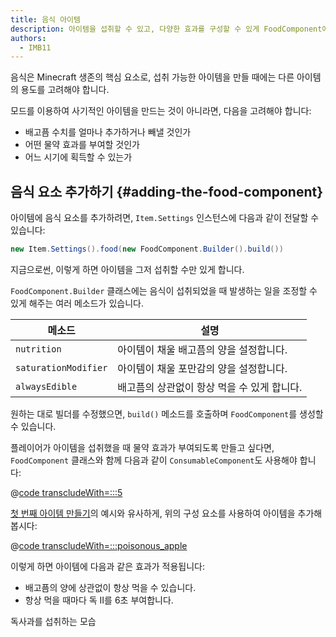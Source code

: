 ```yaml
---
title: 음식 아이템
description: 아이템을 섭취할 수 있고, 다양한 효과를 구성할 수 있게 FoodComponent에 추가하는 방법을 알아보세요.
authors:
  - IMB11
---
```


음식은 Minecraft 생존의 핵심 요소로, 섭취 가능한 아이템을 만들 때에는 다른 아이템의 용도를 고려해야 합니다.

모드를 이용하여 사기적인 아이템을 만드는 것이 아니라면, 다음을 고려해야 합니다:

- 배고픔 수치를 얼마나 추가하거나 빼낼 것인가
- 어떤 물약 효과를 부여할 것인가
- 어느 시기에 획득할 수 있는가

## 음식 요소 추가하기 {#adding-the-food-component}

아이템에 음식 요소를 추가하려면, `Item.Settings` 인스턴스에 다음과 같이 전달할 수 있습니다:

```java
new Item.Settings().food(new FoodComponent.Builder().build())
```

지금으로썬, 이렇게 하면 아이템을 그저 섭취할 수만 있게 합니다.

`FoodComponent.Builder` 클래스에는 음식이 섭취되었을 때 발생하는 일을 조정할 수 있게 해주는 여러 메소드가 있습니다.

| 메소드                  | 설명                                        |
| -------------------- | ----------------------------------------- |
| `nutrition`          | 아이템이 채울 배고픔의 양을 설정합니다.    |
| `saturationModifier` | 아이템이 채울 포만감의 양을 설정합니다.    |
| `alwaysEdible`       | 배고픔의 상관없이 항상 먹을 수 있게 합니다. |

원하는 대로 빌더를 수정했으면, `build()` 메소드를 호출하며 `FoodComponent`를 생성할 수 있습니다.

플레이어가 아이템을 섭취했을 때 물약 효과가 부여되도록 만들고 싶다면, `FoodComponent` 클래스와 함께 다음과 같이 `ConsumableComponent`도 사용해야 합니다:

@[code transcludeWith=:::5](@/reference/1.21.4/src/main/java/com/example/docs/item/ModItems.java)

[첫 번째 아이템 만들기](./first-item)의 예시와 유사하게, 위의 구성 요소를 사용하여 아이템을 추가해 봅시다:

@[code transcludeWith=:::poisonous_apple](@/reference/1.21.4/src/main/java/com/example/docs/item/ModItems.java)

이렇게 하면 아이템에 다음과 같은 효과가 적용됩니다:

- 배고픔의 양에 상관없이 항상 먹을 수 있습니다.
- 항상 먹을 때마다 독 II를 6초 부여합니다.

<VideoPlayer src="/assets/develop/items/food_0.webm">독사과를 섭취하는 모습</VideoPlayer>
